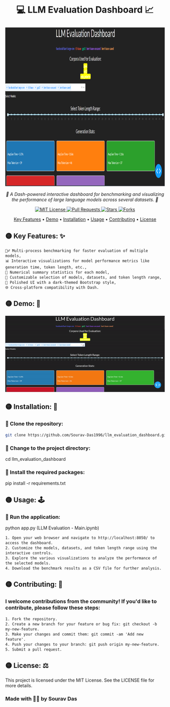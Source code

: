 # <p align="center"> <b>💻 LLM Evaluation Dashboard 📈</b> </p>

<p align="center"> <img width="1500" img height="500" src="https://github.com/SouravD-Me/LLM-Evaluation-Dashboard/blob/main/LLM%20Evaluation%20Dashboard.png"> </p> 
<p align="center"> <em>🌟 A Dash-powered interactive dashboard for benchmarking and visualizing the performance of large language models across several datasets. 🌟</em> </p> 
<p align="center"> <a href="https://github.com/Sourav-Das1996/llm_evaluation_dashboard/blob/main/LICENSE"> <img src="https://img.shields.io/badge/license-MIT-blue.svg" alt="MIT License"> </a> 
    <a href="https://github.com/Sourav-Das1996/llm_evaluation_dashboard/pulls"> <img src="https://img.shields.io/github/issues-pr/Sourav-Das1996/llm_evaluation_dashboard.svg" alt="Pull Requests"> </a> 
    <a href="https://github.com/Sourav-Das1996/llm_evaluation_dashboard/stargazers"> <img src="https://img.shields.io/github/stars/Sourav-Das1996/llm_evaluation_dashboard.svg" alt="Stars"> </a> <a href="https://github.com/Sourav-Das1996/llm_evaluation_dashboard/network/members"> <img src="https://img.shields.io/github/forks/Sourav-Das1996/llm_evaluation_dashboard.svg" alt="Forks"> </a> </p> 
<p align="center"> <a href="#key-features">Key Features</a> • <a href="#demo">Demo</a> • <a href="#installation">Installation</a> • <a href="#usage">Usage</a> • <a href="#contributing">Contributing</a> • <a href="#license">License</a> </p>

## 🟡 Key Features: ✨

    🏃‍♂️ Multi-process benchmarking for faster evaluation of multiple models,
    📊 Interactive visualizations for model performance metrics like generation time, token length, etc.,
    🔢 Numerical summary statistics for each model,
    🌈 Customizable selection of models, datasets, and token length range,
    🎨 Polished UI with a dark-themed Bootstrap style,
    🌐 Cross-platform compatibility with Dash.

## 🟡 Demo: 🎥
<p align="center"> <img src="https://github.com/SouravD-Me/LLM-Evaluation-Dashboard/blob/main/LLM%20Evaluation%20-%20MiniDemo.gif" alt="Demo GIF"> </p>

## 🟡 Installation: 🚀

### 🔶 Clone the repository:

```bash
git clone https://github.com/Sourav-Das1996/llm_evaluation_dashboard.git
```

### 🔶 Change to the project directory:

cd llm_evaluation_dashboard

### 🔶 Install the required packages:

pip install -r requirements.txt

## 🟡 Usage: 🕹️

### 🔶 Run the application:

python app.py (LLM Evaluation - Main.ipynb)

    1. Open your web browser and navigate to http://localhost:8050/ to access the dashboard.
    2. Customize the models, datasets, and token length range using the interactive controls.
    3. Explore the various visualizations to analyze the performance of the selected models.
    4. Download the benchmark results as a CSV file for further analysis.

## 🟡 Contributing: 🤝

### I welcome contributions from the community! If you'd like to contribute, please follow these steps:

    1. Fork the repository.
    2. Create a new branch for your feature or bug fix: git checkout -b my-new-feature.
    3. Make your changes and commit them: git commit -am 'Add new feature'.
    4. Push your changes to your branch: git push origin my-new-feature.
    5. Submit a pull request.

## 🟡 License: ⚖️

This project is licensed under the MIT License. See the LICENSE file for more details.

### Made with 🙏🏻 by Sourav Das

